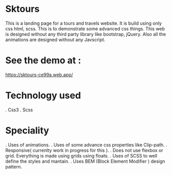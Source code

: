 # Sktours
This is a landing page for a tours and travels website. It is build using only css html, scss. This is to demonstrate some advanced css things. 
This web is designed without any third party library like bootstrap, jQuery. Also all the animations are designed without any Javscript. 


# See the demo at :
https://sktours-ce99a.web.app/

# Technology used
. Css3
. Scss

# Speciality
. Uses of animations.
. Uses of some advance css properties like Clip-path.
. Responsive( currenlty work in progress for this ).
. Does not use flexbox or grid. Everything is made using grids using floats.
. Uses of SCSS to well define the styles and mantain.
. Uses BEM (Block Element Modifier ) design pattern.

